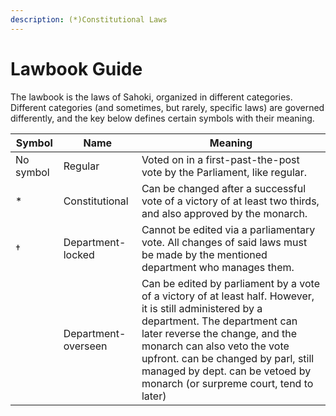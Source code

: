 ```yaml
---
description: (*)Constitutional Laws
---
```


# Lawbook Guide

The lawbook is the laws of Sahoki, organized in different categories. Different categories (and sometimes, but rarely, specific laws) are governed differently, and the key below defines certain symbols with their meaning.



| Symbol    | Name                | Meaning                                                                                                                                                                                                                                                                                                                         |
| --------- | ------------------- | ------------------------------------------------------------------------------------------------------------------------------------------------------------------------------------------------------------------------------------------------------------------------------------------------------------------------------- |
| No symbol | Regular             | Voted on in a first-past-the-post vote by the Parliament, like regular.                                                                                                                                                                                                                                                         |
| \*        | Constitutional      | Can be changed after a successful vote of a victory of at least two thirds, and also approved by the monarch.                                                                                                                                                                                                                   |
| †         | Department-locked   | Cannot be edited via a parliamentary vote. All changes of said laws must be made by the mentioned department who manages them.                                                                                                                                                                                                  |
|           | Department-overseen | Can be edited by parliament by a vote of a victory of at least half. However, it is still administered by a department. The department can later reverse the change, and the monarch can also veto the vote upfront. can be changed by parl, still managed by dept. can be vetoed by monarch (or surpreme court, tend to later) |
